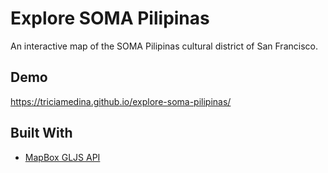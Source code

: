# Explore SOMA Pilipinas
An interactive map of the SOMA Pilipinas cultural district of San Francisco. 

## Demo
https://triciamedina.github.io/explore-soma-pilipinas/

## Built With
- [MapBox GLJS API](https://docs.mapbox.com/mapbox-gl-js/api/)
